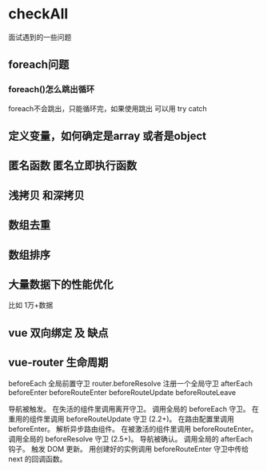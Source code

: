 # checkAll
面试遇到的一些问题

## foreach问题
### foreach()怎么跳出循环
 foreach不会跳出，只能循环完，如果使用跳出 可以用 try catch 
 

## 定义变量，如何确定是array 或者是object

## 匿名函数 匿名立即执行函数

## 浅拷贝 和深拷贝

## 数组去重
## 数组排序

## 大量数据下的性能优化 
  比如 1万+数据



## vue 双向绑定 及 缺点

## vue-router 生命周期

beforeEach 全局前置守卫
router.beforeResolve 注册一个全局守卫
afterEach
beforeEnter
beforeRouteEnter
beforeRouteUpdate
beforeRouteLeave

导航被触发。
在失活的组件里调用离开守卫。
调用全局的 beforeEach 守卫。
在重用的组件里调用 beforeRouteUpdate 守卫 (2.2+)。
在路由配置里调用 beforeEnter。
解析异步路由组件。
在被激活的组件里调用 beforeRouteEnter。
调用全局的 beforeResolve 守卫 (2.5+)。
导航被确认。
调用全局的 afterEach 钩子。
触发 DOM 更新。
用创建好的实例调用 beforeRouteEnter 守卫中传给 next 的回调函数。